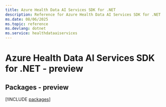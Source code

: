 ```yaml
---
title: Azure Health Data AI Services SDK for .NET
description: Reference for Azure Health Data AI Services SDK for .NET
ms.date: 08/06/2025
ms.topic: reference
ms.devlang: dotnet
ms.service: healthdataaiservices
---
```

# Azure Health Data AI Services SDK for .NET - preview
## Packages - preview
[!INCLUDE [packages](health-data-ai-services-index.md)]
